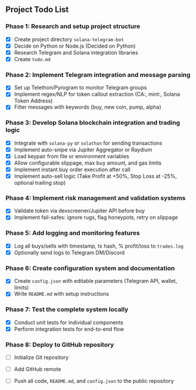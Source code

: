 ## Project Todo List

### Phase 1: Research and setup project structure
- [x] Create project directory `solana-telegram-bot`
- [x] Decide on Python or Node.js (Decided on Python)
- [x] Research Telegram and Solana integration libraries
- [x] Create `todo.md`

### Phase 2: Implement Telegram integration and message parsing
- [x] Set up Telethon/Pyrogram to monitor Telegram groups
- [x] Implement regex/NLP for token callout extraction (CA:, mint:, Solana Token Address)
- [x] Filter messages with keywords (buy, new coin, pump, alpha)
### Phase 3: Develop Solana blockchain integration and trading logic
- [x] Integrate with `solana-py` or `solathon` for sending transactions
- [x] Implement auto-snipe via Jupiter Aggregator or Raydium
- [x] Load keypair from file or environment variables
- [x] Allow configurable slippage, max buy amount, and gas limits
- [x] Implement instant buy order execution after call
- [x] Implement auto-sell logic (Take Profit at +50%, Stop Loss at -25%, optional trailing stop)

### Phase 4: Implement risk management and validation systems
- [x] Validate token via dexscreener/Jupiter API before buy
- [x] Implement fail-safes: ignore rugs, flag honeypots, retry on slippage

### Phase 5: Add logging and monitoring features
- [x] Log all buys/sells with timestamp, tx hash, % profit/loss to `trades.log`
- [x] Optionally send logs to Telegram DM/Discord

### Phase 6: Create configuration system and documentation
- [x] Create `config.json` with editable parameters (Telegram API, wallet, limits)
- [x] Write `README.md` with setup instructions

### Phase 7: Test the complete system locally
- [x] Conduct unit tests for individual components
- [x] Perform integration tests for end-to-end flow

### Phase 8: Deploy to GitHub repository
- [ ] Initialize Git repository
- [ ] Add GitHub remote
- [ ] Push all code, `README.md`, and `config.json` to the public repository


